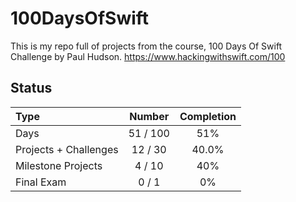 # 100DaysOfSwift

This is my repo full of projects from the course, 100 Days Of Swift Challenge by Paul Hudson.
https://www.hackingwithswift.com/100

## Status

Type               | Number  | Completion
:---               |  :---:  |   :---:
Days           |  51 / 100 | 51%
Projects + Challenges |  12 / 30 | 40.0%
Milestone Projects |  4 / 10 | 40%
Final Exam         |  0 / 1  | 0%

